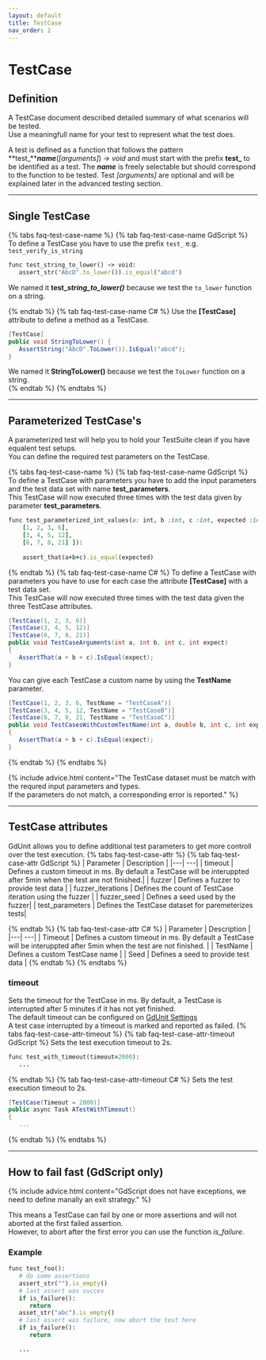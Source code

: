 ```yaml
---
layout: default
title: TestCase
nav_order: 2
---
```


# TestCase

## Definition

A TestCase document described detailed summary of what scenarios will be tested.<br>
Use a meaningfull name for your test to represent what the test does.

A test is defined as a function that follows the pattern **test_*****name***(*[arguments]*) -> *void* and must start with the prefix **test_** to be identified as a test. The ***name*** is freely selectable but should correspond to the function to be tested. Test *[arguments]* are optional and will be explained later in the advanced testing section.


---

## Single TestCase

{% tabs faq-test-case-name %}
{% tab faq-test-case-name GdScript %}
To define a TestCase you have to use the prefix `test_` e.g. `test_verify_is_string`<br>
```ruby
func test_string_to_lower() -> void:
   assert_str("AbcD".to_lower()).is_equal("abcd")
```
We named it **test_*string_to_lower()*** because we test the `to_lower` function on a string.<br>

{% endtab %}
{% tab faq-test-case-name C# %}
Use the **[TestCase]** attribute to define a method as a TestCase.
```cs
[TestCase]
public void StringToLower() {
   AssertString("AbcD".ToLower()).IsEqual("abcd");
}
```
We named it **StringToLower()** because we test the `ToLower` function on a string.<br>
{% endtab %}
{% endtabs %}

---

## Parameterized TestCase's
A parameterized test will help you to hold your TestSuite clean if you have equalent test setups.<br>
You can define the required test parameters on the TestCase.

{% tabs faq-test-case-name %}
{% tab faq-test-case-name GdScript %}
To define a TestCase with parameters you have to add the input parameters and the test data set with name **test_parameters**.<br>
This TestCase will now executed three times with the test data given by parameter **test_parameters**.
```ruby
func test_parameterized_int_values(a: int, b :int, c :int, expected :int, test_parameters := [
	[1, 2, 3, 6],
	[3, 4, 5, 12],
	[6, 7, 8, 21] ]):
	
	assert_that(a+b+c).is_equal(expected)
```
{% endtab %}
{% tab faq-test-case-name C# %}
To define a TestCase with parameters you have to use for each case the attribute **[TestCase]** with a test data set.<br>
This TestCase will now executed three times with the test data given the three TestCase attributes.
```cs
[TestCase(1, 2, 3, 6)]
[TestCase(3, 4, 5, 12)]
[TestCase(6, 7, 8, 21)]
public void TestCaseArguments(int a, int b, int c, int expect)
{
   AssertThat(a + b + c).IsEqual(expect);
}
```
You can give each TestCase a custom name by using the **TestName** parameter.
```cs
[TestCase(1, 2, 3, 6, TestName = "TestCaseA")]
[TestCase(3, 4, 5, 12, TestName = "TestCaseB")]
[TestCase(6, 7, 8, 21, TestName = "TestCaseC")]
public void TestCasesWithCustomTestName(int a, double b, int c, int expect)
{
   AssertThat(a + b + c).IsEqual(expect);
}
```
{% endtab %}
{% endtabs %}

{% include advice.html 
content="The TestCase dataset must be match with the requred input parameters and types.<br>If the parameters do not match, a corresponding error is reported."
%}

---

## TestCase attributes
GdUnit allows you to define additional test parameters to get more controll over the test execution.
{% tabs faq-test-case-attr %}
{% tab faq-test-case-attr GdScript %}
| Parameter | Description |
|---| ---|
| timeout | Defines a custom timeout in ms. By default a TestCase will be interuppted after 5min when the test are not finished.|
| fuzzer | Defines a fuzzer to provide test data |
| fuzzer_iterations | Defines the count of TestCase iteration using the fuzzer |
| fuzzer_seed | Defines a seed used by the fuzzer|
| test_parameters | Defines the TestCase dataset for paremeterizes tests|

{% endtab %}
{% tab faq-test-case-attr C# %}
| Parameter | Description |
|---| ---|
| Timeout | Defines a custom timeout in ms. By default a TestCase will be interuppted after 5min when the test are not finished. |
| TestName | Defines a custom TestCase name |
| Seed | Defines a seed to provide test data |
{% endtab %}
{% endtabs %}


### timeout
Sets the timeout for the TestCase in ms. By default, a TestCase is interrupted after 5 minutes if it has not yet finished.<br>
The default timeout can be configured on [GdUnit Settings](/gdUnit4/first_steps/settings/#test-timeout-seconds)<br>
A test case interrupted by a timeout is marked and reported as failed.
{% tabs faq-test-case-attr-timeout %}
{% tab faq-test-case-attr-timeout GdScript %}
Sets the test execution timeout to 2s.
```ruby
func test_with_timeout(timeout=2000):
   ...
```
{% endtab %}
{% tab faq-test-case-attr-timeout C# %}
Sets the test execution timeout to 2s.
```cs
[TestCase(Timeout = 2000)]
public async Task ATestWithTimeout()
{
   ...
```
{% endtab %}
{% endtabs %}

---

## How to fail fast (GdScript only)
{% include advice.html 
content="GdScript does not have exceptions, we need to define manally an exit strategy."
%}

This means a TestCase can fail by one or more assertions and will not aborted at the first failed assertion.<br>
However, to abort after the first error you can use the function *is_failure*.

### Example
```ruby
func test_foo():
   # do some assertions
   assert_str("").is_empty()
   # last assert was succes 
   if is_failure():
      return
   asset_str("abc").is_empty()
   # last assert was failure, now abort the test here
   if is_failure():
      return

   ...
```

